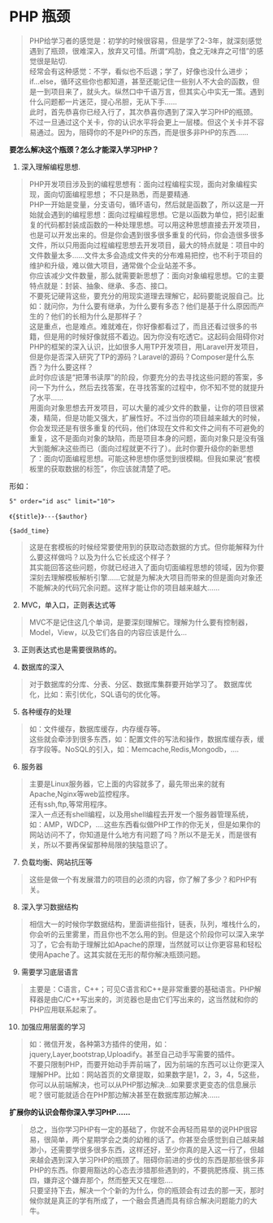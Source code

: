 # PHP 瓶颈

> PHP给学习者的感觉是：初学的时候很容易，但是学了2-3年，就深刻感觉遇到了瓶颈，很难深入，放弃又可惜。所谓“鸡肋，食之无味弃之可惜”的感觉很是贴切.    
经常会有这种感觉：不学，看似也不后退；学了，好像也没什么进步；if...else，循环这些你也都知道，甚至还能记住一些别人不大会的函数，但是一到项目来了，就头大。纵然口中千语万言，但其实心中实无一策。遇到什么问题都一片迷茫，提心吊胆，无从下手......    
此时，首先恭喜你已经入行了，其次恭喜你遇到了深入学习PHP的瓶颈。    
不过一旦通过这个关卡，你的认识水平将会更上一层楼。但这个关卡并不容易通过。因为，阻碍你的不是PHP的东西，而是很多非PHP的东西......

__要怎么解决这个瓶颈？怎么才能深入学习PHP？__

1. 深入理解编程思想.   
> PHP开发项目涉及到的编程思想有：面向过程编程实现，面向对象编程实现，面向切面编程思想；
不只是熟悉，而是要精通.    
PHP一开始是变量，分支语句，循环语句，然后就是函数了，所以这是一开始就会遇到的编程思想：面向过程编程思想。它是以函数为单位，把引起重复的代码都封装成函数的一种处理思想。可以用这种思想直接去开发项目，也是可以开发出来的。但是你会遇到很多很多重复的代码，你会造很多很多文件，所以只用面向过程编程思想去开发项目，最大的特点就是：项目中的文件数量太多......文件太多会造成文件夹的分布难易把控，也不利于项目的维护和升级，难以做大项目，通常做个企业站差不多。    
你应该减少文件数量，那么就需要新思想了：面向对象编程思想。它的主要特点就是：封装、抽象、继承、多态、接口。    
不要死记硬背这些，要充分的用现实道理去理解它，起码要能说服自己。比如：就问你，为什么要有继承，为什么要有多态？他们是基于什么原因而产生的？他们的长相为什么是那样子？    
这是重点，也是难点。难就难在，你好像都看过了，而且还看过很多的书籍，但是用的时候好像就搭不着边。因为你没有吃透它。这起码会阻碍你对PHP的框架的深入认识，比如很多人用TP开发项目，用Laravel开发项目，但是你是否深入研究了TP的源码？Laravel的源码？Composer是什么东西？为什么要这样？    
此时你应该是“把薄书读厚”的阶段，你要充分的去寻找这些问题的答案，多问一下为什么，然后去找答案，在寻找答案的过程中，你不知不觉的就提升了水平......    
用面向对象思想去开发项目，可以大量的减少文件的数量，让你的项目很紧凑，精简，但是功能又强大，扩展性好。不过当你的项目越来越大的时候，你会发现还是有很多重复的代码，他们体现在文件和文件之间有不可避免的重复，这不是面向对象的缺陷，而是项目本身的问题，面向对象只是没有强大到能解决这些而已（面向过程就更不行了）。此时你要升级你的新思想了：面向切面编程思想。可能这种思想你感觉到很模糊。但我如果说“套模板里的获取数据的标签”，你应该就清楚了吧。

形如：

````
5" order="id asc" limit="10">

《{$title}》---{$author}

{$add_time}
````
> 这是在套模板的时候经常要使用到的获取动态数据的方式。但你能解释为什么要这样做吗？以及为什么它长成这个样子？    
其实能回答这些问题，你就已经进入了面向切面编程思想的领域，因为你要深刻去理解模板解析引擎......它就是为解决大项目而带来的但是面向对象还不能解决的代码冗余问题。这样才能让你的项目越来越大......

2. MVC，单入口，正则表达式等
> MVC不是记住这几个单词，是要深刻理解它。理解为什么要有控制器，Model，View，以及它们各自的内容应该是什么...

3. 正则表达式也是需要很熟练的。

4. 数据库的深入
> 对于数据库的分库、分表、分区、数据库集群要开始学习了。
数据库优化，比如：索引优化，SQL语句的优化等。

5. 各种缓存的处理
> 如：文件缓存，数据库缓存，内存缓存等。    
这些就会牵涉到很多东西，如：配置文件的写法和操作，数据库缓存表，缓存字段等。NoSQL的引入，如：Memcache,Redis,Mongodb，....

6. 服务器
> 主要是Linux服务器，它上面的内容就多了，最先带出来的就有Apache,Nginx等web监控程序。  
还有ssh,ftp,等常用程序。    
深入一点还有shell编程，以及用shell编程去开发一个服务器管理系统，如：AMP，WDCP，....这些东西看似做PHP工作的你无关，但是如果你的网站访问不了，你知道是什么地方有问题了吗？所以不是无关，而是很有关，所以不要再保留那种局限的狭隘意识了。

7. 负载均衡、网站抗压等
> 这些是做一个有发展潜力的项目的必须的内容，你了解了多少？和PHP有关。

8. 深入学习数据结构
> 相信大一的时候你学数据结构，里面讲些指针，链表，队列，堆栈什么的，你会听的云里雾里，而且你也不怎么用的到。但是这个阶段你可以深入来学习了，它会有助于理解比如Apache的原理，当然就可以让你更容易和轻松使用Apache了。这其实就在无形的帮你解决瓶颈问题。

9. 需要学习底层语言
> 主要是：C语言，C++；可见C语言和C++是非常重要的基础语言。PHP解释器是由C/C++写出来的，浏览器也是由它们写出来的，这当然就和你的PHP应用联系起来了。

10. 加强应用层面的学习
> 如：微信开发，各种第3方插件的使用，如：jquery,Layer,bootstrap,Uploadify。甚至自己动手写需要的插件。    
不要只限制PHP，而要开始动手弄前端了，因为前端的东西可以让你更深入理解PHP。比如：网站首页的文章提取，如果数字是1，2，3，4，5这些，你可以从前端解决，也可以从PHP那边解决...如果要求更变态的信息展示呢？很可能就适合在PHP那边解决甚至在数据库那边解决......

__扩展你的认识会帮你深入学习PHP......__

> 总之，当你学习PHP有一定的基础了，你就不会再轻而易举的说PHP很容易，很简单，两个星期学会之类的幼稚的话了。你甚至会感觉到自己越来越渺小，还需要学很多很多东西，这样还好，至少你真的是入这一行了，但越来越会遇到深入学习PHP的瓶颈了。阻碍你前进的步伐的东西是那些很多非PHP的东西。你要用豁达的心态去涉猎那些遇到的，不要挑肥拣瘦、挑三拣四，嫌弃这个嫌弃那个，然而整天又在埋怨....    
只要坚持下去，解决一个个新的为什么，你的瓶颈会有过去的那一天，那时候你就是真正的学有所成了，一个融会贯通而具有综合解决问题能力的大牛。